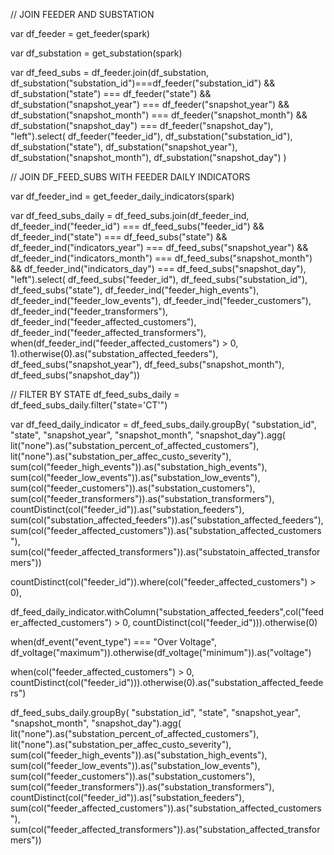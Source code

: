 // JOIN FEEDER AND SUBSTATION 

var df_feeder = get_feeder(spark)

<!-- scala> get_feeder(spark).printSchema
root
 |-- feeder_id: string (nullable = true)
 |-- substation_bus_id: string (nullable = true)
 |-- substation_id: string (nullable = true)
 |-- state: string (nullable = true)
 |-- snapshot_year: string (nullable = true)
 |-- snapshot_month: string (nullable = true)
 |-- snapshot_day: string (nullable = true) -->

var df_substation = get_substation(spark)

<!-- scala> get_substation(spark).printSchema
root
 |-- substation_id: string (nullable = true)
 |-- substation_name: string (nullable = true)
 |-- state: string (nullable = true)
 |-- snapshot_year: string (nullable = true)
 |-- snapshot_month: string (nullable = true)
 |-- snapshot_day: string (nullable = true) -->

var df_feed_subs = df_feeder.join(df_substation, 
    df_substation("substation_id")===df_feeder("substation_id") &&
    df_substation("state") === df_feeder("state") &&
    df_substation("snapshot_year") === df_feeder("snapshot_year") &&
    df_substation("snapshot_month") === df_feeder("snapshot_month") &&
    df_substation("snapshot_day") === df_feeder("snapshot_day"), "left").select(
        df_feeder("feeder_id"),
        df_substation("substation_id"), 
        df_substation("state"),
        df_substation("snapshot_year"),
        df_substation("snapshot_month"),
        df_substation("snapshot_day")
    )

<!-- scala> df_feed_subs.printSchema
root
 |-- feeder_id: string (nullable = true)
 |-- substation_id: string (nullable = true)
 |-- state: string (nullable = true)
 |-- snapshot_year: string (nullable = true)
 |-- snapshot_month: string (nullable = true)
 |-- snapshot_day: string (nullable = true) -->

// JOIN DF_FEED_SUBS WITH FEEDER DAILY INDICATORS 

var df_feeder_ind = get_feeder_daily_indicators(spark)

<!-- scala> df_feeder_ind.printSchema
root
 |-- feeder_id: string (nullable = true)
 |-- feeder_percentage_of_affected_customers: double (nullable = true)
 |-- feeder_percentage_of_affected_customers_severity: double (nullable = true)
 |-- feeder_high_events: double (nullable = true)
 |-- feeder_low_events: double (nullable = true)
 |-- feeder_customers: double (nullable = true)
 |-- feeder_transformers: double (nullable = true)
 |-- feeder_affected_customers: double (nullable = true)
 |-- feeder_affected_transformers: double (nullable = true)
 |-- state: string (nullable = true)
 |-- indicators_year: string (nullable = true)
 |-- indicators_month: string (nullable = true)
 |-- indicators_day: string (nullable = true) -->

var df_feed_subs_daily = df_feed_subs.join(df_feeder_ind,
    df_feeder_ind("feeder_id") === df_feed_subs("feeder_id") &&
    df_feeder_ind("state") === df_feed_subs("state") &&
    df_feeder_ind("indicators_year") === df_feed_subs("snapshot_year") &&
    df_feeder_ind("indicators_month") === df_feed_subs("snapshot_month") &&
    df_feeder_ind("indicators_day") === df_feed_subs("snapshot_day"), "left").select(
        df_feed_subs("feeder_id"),
        df_feed_subs("substation_id"),
        df_feed_subs("state"),
        df_feeder_ind("feeder_high_events"),
        df_feeder_ind("feeder_low_events"),
        df_feeder_ind("feeder_customers"),
        df_feeder_ind("feeder_transformers"),
        df_feeder_ind("feeder_affected_customers"),
        df_feeder_ind("feeder_affected_transformers"),
        when(df_feeder_ind("feeder_affected_customers") > 0, 1).otherwise(0).as("substation_affected_feeders"),
        df_feed_subs("snapshot_year"),
        df_feed_subs("snapshot_month"),
        df_feed_subs("snapshot_day"))

// FILTER BY STATE 
df_feed_subs_daily =  df_feed_subs_daily.filter("state='CT'")


<!-- scala> df_feed_subs_daily.printSchema
root
 |-- feeder_id: string (nullable = true)
 |-- substation_id: string (nullable = true)
 |-- state: string (nullable = true)
 |-- feeder_high_events: double (nullable = true)
 |-- feeder_low_events: double (nullable = true)
 |-- feeder_customers: double (nullable = true)
 |-- feeder_transformers: double (nullable = true)
 |-- feeder_affected_customers: double (nullable = true)
 |-- feeder_affected_transformers: double (nullable = true)
 |-- substation_affected_feeders: integer (nullable = false)
 |-- snapshot_year: string (nullable = true)
 |-- snapshot_month: string (nullable = true)
 |-- snapshot_day: string (nullable = true) -->


var df_feed_daily_indicator = df_feed_subs_daily.groupBy(
    "substation_id", 
    "state",
    "snapshot_year",
    "snapshot_month",
    "snapshot_day").agg(
    lit("none").as("substation_percent_of_affected_customers"),
    lit("none").as("substation_per_affec_custo_severity"),
    sum(col("feeder_high_events")).as("substation_high_events"),
    sum(col("feeder_low_events")).as("substation_low_events"),
    sum(col("feeder_customers")).as("substation_customers"),
    sum(col("feeder_transformers")).as("substation_transformers"),
    countDistinct(col("feeder_id")).as("substation_feeders"),
    sum(col("substation_affected_feeders")).as("substation_affected_feeders"),
    sum(col("feeder_affected_customers")).as("substation_affected_customers"),
    sum(col("feeder_affected_transformers")).as("substatoin_affected_transformers"))


countDistinct(col("feeder_id")).where(col("feeder_affected_customers") > 0),

<!-- scala> df_feed_daily_indicator.printSchema
root
 |-- substation_id: string (nullable = true)
 |-- state: string (nullable = true)
 |-- snapshot_year: string (nullable = true)
 |-- snapshot_month: string (nullable = true)
 |-- snapshot_day: string (nullable = true)
 |-- substation_percent_of_affected_customers: string (nullable = false)
 |-- substation_per_affec_custo_severity: string (nullable = false)
 |-- substation_high_events: double (nullable = true)
 |-- substation_low_events: double (nullable = true)
 |-- substation_customers: double (nullable = true)
 |-- substation_transformers: double (nullable = true)
 |-- substation_feeders: long (nullable = false)
 |-- substation_affected_customers: double (nullable = true)
 |-- substatoin_affected_transformers: double (nullable = true) -->

 df_feed_daily_indicator.withColumn("substation_affected_feeders",col("feeder_affected_customers") > 0, countDistinct(col("feeder_id"))).otherwise(0)

 when(df_event("event_type") === "Over Voltage", df_voltage("maximum")).otherwise(df_voltage("minimum")).as("voltage")

 when(col("feeder_affected_customers") > 0, countDistinct(col("feeder_id"))).otherwise(0).as("substation_affected_feeders")


df_feed_subs_daily.groupBy(
    "substation_id", 
    "state",
    "snapshot_year",
    "snapshot_month",
    "snapshot_day").agg(
    lit("none").as("substation_percent_of_affected_customers"),
    lit("none").as("substation_per_affec_custo_severity"),
    sum(col("feeder_high_events")).as("substation_high_events"),
    sum(col("feeder_low_events")).as("substation_low_events"),
    sum(col("feeder_customers")).as("substation_customers"),
    sum(col("feeder_transformers")).as("substation_transformers"),
    countDistinct(col("feeder_id")).as("substation_feeders"),
    sum(col("feeder_affected_customers")).as("substation_affected_customers"),
    sum(col("feeder_affected_transformers")).as("substation_affected_transformers"))